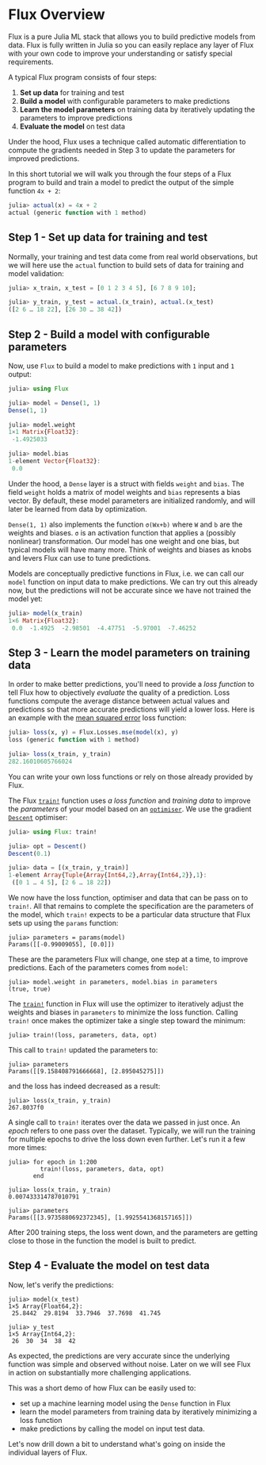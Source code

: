 # Flux Overview

Flux is a pure Julia ML stack that allows you to build predictive models from data. Flux is fully written in Julia so you can easily replace any layer of Flux with your own code to improve your understanding or satisfy special requirements.

A typical Flux program consists of four steps:

1. **Set up data** for training and test 
2. **Build a model** with configurable parameters to make predictions
3. **Learn the model parameters** on training data by iteratively updating the parameters to improve predictions
4. **Evaluate the model** on test data

Under the hood, Flux uses a technique called automatic differentiation to compute the gradients needed in Step 3 to update the parameters for improved predictions. 

In this short tutorial we will walk you through the four steps of a Flux program to build and train a model to predict the output of the simple function `4x + 2`:

```julia
julia> actual(x) = 4x + 2
actual (generic function with 1 method)
```

## Step 1 - Set up data for training and test

Normally, your training and test data come from real world observations, but we will here use the `actual` function to build sets of data for training and model validation:

```julia
julia> x_train, x_test = [0 1 2 3 4 5], [6 7 8 9 10];

julia> y_train, y_test = actual.(x_train), actual.(x_test)
([2 6 … 18 22], [26 30 … 38 42])
```

## Step 2 - Build a model with configurable parameters

Now, use `Flux` to build a model to make predictions with `1` input and `1` output:

```julia
julia> using Flux

julia> model = Dense(1, 1)
Dense(1, 1)

julia> model.weight
1×1 Matrix{Float32}:
 -1.4925033

julia> model.bias
1-element Vector{Float32}:
 0.0
```

Under the hood, a `Dense` layer is a struct with fields `weight` and `bias`. The field `weight` holds a matrix of model weights and `bias` represents a bias vector. By default, these model parameters are initialized randomly, and will later be learned from data by optimization. 

`Dense(1, 1)` also implements the function `σ(Wx+b)` where `W` and `b` are the weights and biases. `σ` is an activation function that applies a (possibly nonlinear) transformation. Our model has one weight and one bias, but typical models will have many more. Think of weights and biases as knobs and levers Flux can use to tune predictions.

Models are conceptually predictive functions in Flux, i.e. we can call our `model` function on input data to make predictions. We can try out this already now, but the predictions will not be accurate since we have not trained the model yet:

```julia
julia> model(x_train)
1×6 Matrix{Float32}:
 0.0  -1.4925  -2.98501  -4.47751  -5.97001  -7.46252
```

## Step 3 - Learn the model parameters on training data 

In order to make better predictions, you'll need to provide a *loss function* to tell Flux how to objectively *evaluate* the quality of a prediction. Loss functions compute the average distance between actual values and predictions so that more accurate predictions will yield a lower loss. Here is an example with the [mean squared error](https://www.statisticshowto.com/probability-and-statistics/statistics-definitions/mean-squared-error/) loss function:

```julia
julia> loss(x, y) = Flux.Losses.mse(model(x), y)
loss (generic function with 1 method)

julia> loss(x_train, y_train)
282.16010605766024
```

You can write your own loss functions or rely on those already provided by Flux. 

The Flux [`train!`](@ref) function uses *a loss function* and *training data* to improve the *parameters* of your model based on an [`optimiser`](../training/optimisers.md). We use the gradient [`Descent`](@ref) optimiser:

```julia
julia> using Flux: train!

julia> opt = Descent()
Descent(0.1)

julia> data = [(x_train, y_train)]
1-element Array{Tuple{Array{Int64,2},Array{Int64,2}},1}:
 ([0 1 … 4 5], [2 6 … 18 22])
```

We now have the loss function, optimiser and data that can be pass on to `train!`. All that remains to complete the specification are the parameters of the model, which `train!` expects to be a particular data structure that Flux sets up using the `params` function:

```
julia> parameters = params(model)
Params([[-0.99009055], [0.0]])
```

These are the parameters Flux will change, one step at a time, to improve predictions. Each of the parameters comes from `model`: 

```
julia> model.weight in parameters, model.bias in parameters
(true, true)
```

The [`train!`](@ref) function in Flux will use the optimizer to iteratively adjust the weights and biases in `parameters` to minimize the loss function. Calling `train!` once makes the optimizer take a single step toward the minimum: 

```
julia> train!(loss, parameters, data, opt)
```

This call to `train!` updated the parameters to:

```
julia> parameters
Params([[9.158408791666668], [2.895045275]])
```

and the loss has indeed decreased as a result:

```
julia> loss(x_train, y_train)
267.8037f0
```



A single call to `train!` iterates over the data we passed in just once. An *epoch* refers to one pass over the dataset. Typically, we will run the training for multiple epochs to drive the loss down even further. Let's run it a few more times:

```
julia> for epoch in 1:200
         train!(loss, parameters, data, opt)
       end

julia> loss(x_train, y_train)
0.007433314787010791

julia> parameters
Params([[3.9735880692372345], [1.9925541368157165]])
```

After 200 training steps, the loss went down, and the parameters are getting close to those in the function the model is built to predict.

## Step 4 - Evaluate the model on test data

Now, let's verify the predictions:

```
julia> model(x_test)
1×5 Array{Float64,2}:
 25.8442  29.8194  33.7946  37.7698  41.745

julia> y_test
1×5 Array{Int64,2}:
 26  30  34  38  42
```

As expected, the predictions are very accurate since the underlying function was simple and observed without noise. Later on we will see Flux in action on substantially more challenging applications.

This was a short demo of how Flux can be easily used to:
- set up a machine learning model using the `Dense` function in Flux
- learn the model parameters from training data by iteratively minimizing a loss function
- make predictions by calling the model on input test data.

Let's now drill down a bit to understand what's going on inside the individual layers of Flux.
